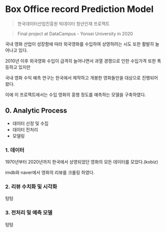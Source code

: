 # Box Office record Prediction Model
> 한국데이터산업진흥원 빅데이터 청년인재 프로젝트

> Final project at DataCampus - Yonsei University in 2020

국내 영화 산업이 성장함에 따라 외국영화를 수입하여 상영하려는 시도 또한 활발히 늘어나고 있다.

2010년 이후 외국영화 수입이 급격히 늘어나면서 과열 경쟁으로 인한 수입가격 또한 폭등하고 있지만

국내 영화 수익 예측 연구는 한국에서 제작하고 개봉한 영화들만을 대상으로 진행되어 왔다.

이에 이 프로젝트에서는 수입 영화의 흥행 정도를 예측하는 모델을 구축하였다.


## 0. Analytic Process

- 데이터 선정 및 수집
- 데이터 전처리
- 모델링



### 1. 데이터

1970년부터 2020년까지 한국에서 상영되었던 영화의 모든 데이터를 모았다.(kobiz)

imdb와 naver에서 영화의 리뷰를 크롤링 하였다.



### 2. 리뷰 수치화 및 시각화

텅텅


### 3. 전처리 및 예측 모델


텅텅



